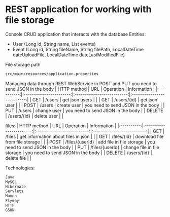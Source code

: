 # REST application for working with file storage

Console CRUD application that interacts with the database 
Entities:
- User (Long id, String name, List<Event> events)
- Event (Long id, String fileName, String filePath, LocalDateTime dateUploadFile, LocalDateTime dateLastModifiedFile)

File storage path
```sh
src/main/resources/application.properties
```

Managing data through REST WebService
in POST and PUT you need to send JSON in the body
| HTTP method |           URL           |                Operation  |             Information  |
|:----------:|:-----------------------:|:--------------------------:|:--------------------------:|
| GET        | /users             | get json users                  |           |
| GET        | /users/{id}        | get json user                   |           |
| POST       | /users             | create user                     |   you need to send JSON in the body        |
| PUT        | /users             | change user                     |     you need to send JSON in the body      |
| DELETE     | /users/{id}        | delete user                     |           |

  files:
| HTTP method |           URL           |                Operation  |             Information  |
|:----------:|:-----------------------:|:--------------------------:|:--------------------------:|
| GET        | /files             | get information about files in json  |           |
| GET        | /files/{id}        | download file from file storage     |           |
| POST       | /files/{userId}    | add file in file storage            |   you need to send JSON in the body        |
| PUT        | /files/{userId}    | change file in file storage         |     you need to send JSON in the body      |
| DELETE     | /users/{id}        | delete file                          |           |

Technologies:
```sh
Java
MySQL
Hibernate
Servlets
Maven
Flyway
HTTP
GSON
```
